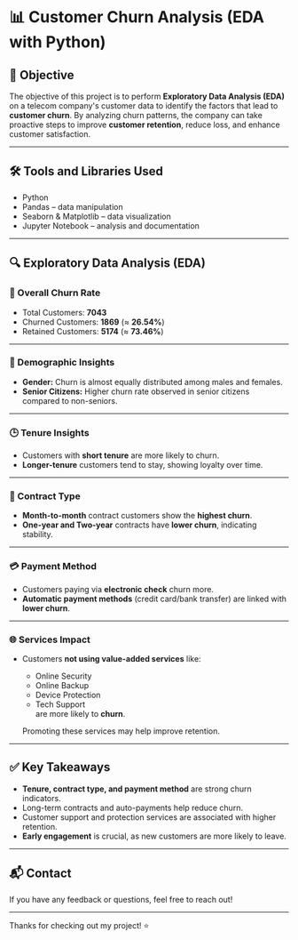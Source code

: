 # 📊 Customer Churn Analysis (EDA with Python)

## 🎯 Objective

The objective of this project is to perform **Exploratory Data Analysis (EDA)** on a telecom company's customer data to identify the factors that lead to **customer churn**. By analyzing churn patterns, the company can take proactive steps to improve **customer retention**, reduce loss, and enhance customer satisfaction.

---

## 🛠️ Tools and Libraries Used

- Python
- Pandas – data manipulation
- Seaborn & Matplotlib – data visualization
- Jupyter Notebook – analysis and documentation

---

## 🔍 Exploratory Data Analysis (EDA)

### 📌 Overall Churn Rate
- Total Customers: **7043**
- Churned Customers: **1869** (≈ **26.54%**)
- Retained Customers: **5174** (≈ **73.46%**)

---

### 👤 Demographic Insights
- **Gender:** Churn is almost equally distributed among males and females.
- **Senior Citizens:** Higher churn rate observed in senior citizens compared to non-seniors.

---

### 🕒 Tenure Insights
- Customers with **short tenure** are more likely to churn.
- **Longer-tenure** customers tend to stay, showing loyalty over time.

---

### 📄 Contract Type
- **Month-to-month** contract customers show the **highest churn**.
- **One-year and Two-year** contracts have **lower churn**, indicating stability.

---

### 💳 Payment Method
- Customers paying via **electronic check** churn more.
- **Automatic payment methods** (credit card/bank transfer) are linked with **lower churn**.

---

### 🌐 Services Impact
- Customers **not using value-added services** like:
  - Online Security
  - Online Backup
  - Device Protection
  - Tech Support  
  are more likely to **churn**.
  
  Promoting these services may help improve retention.

---

## ✅ Key Takeaways

- **Tenure, contract type, and payment method** are strong churn indicators.
- Long-term contracts and auto-payments help reduce churn.
- Customer support and protection services are associated with higher retention.
- **Early engagement** is crucial, as new customers are more likely to leave.

---

## 📬 Contact
If you have any feedback or questions, feel free to reach out!

---

Thanks for checking out my project! ⭐️
